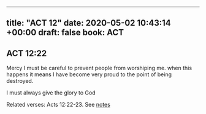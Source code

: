 
---
title: "ACT 12"
date: 2020-05-02 10:43:14 +00:00
draft: false
book: ACT
---

## ACT 12:22

Mercy I must be careful to prevent people from worshiping me. when this happens it means I have become very proud to the point of being destroyed.

I must always give the glory to God

Related verses: Acts 12:22-23. See [notes](https://my.bible.com/notes/3420540432013845258)


